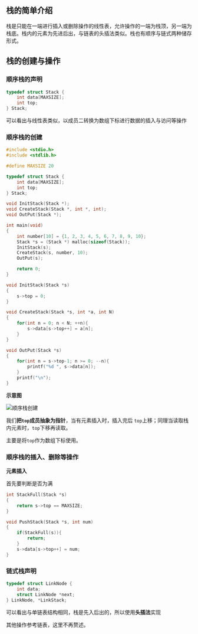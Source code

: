 ## 栈的简单介绍

栈是只能在一端进行插入或删除操作的线性表，允许操作的一端为栈顶，另一端为栈底。栈内的元素为先进后出，与链表的头插法类似。栈也有顺序与链式两种储存形式。



## 栈的创建与操作



### 顺序栈的声明

```c
typedef struct Stack {
    int data[MAXSIZE];
    int top;
} Stack;
```

可以看出与线性表类似，以成员二转换为数组下标进行数据的插入与访问等操作



### 顺序栈的创建

```c
#include <stdio.h>
#include <stdlib.h>

#define MAXSIZE 20

typedef struct Stack {
    int data[MAXSIZE];
    int top;
} Stack;

void InitStack(Stack *);
void CreateStack(Stack *, int *, int);
void OutPut(Stack *);

int main(void)
{
    int number[10] = {1, 2, 3, 4, 5, 6, 7, 8, 9, 10};
    Stack *s = (Stack *) malloc(sizeof(Stack));
    InitStack(s);
    CreateStack(s, number, 10);
    OutPut(s);

    return 0;
}

void InitStack(Stack *s)
{
    s->top = 0;
}

void CreateStack(Stack *s, int *a, int N)
{
    for(int n = 0; n < N; ++n){
        s->data[s->top++] = a[n];
    }
}

void OutPut(Stack *s)
{
    for(int n = s->top-1; n >= 0; --n){
        printf("%d ", s->data[n]);
    }
    printf("\n");
}
```



**示意图**

![顺序栈创建](C:\Users\Mirai\Desktop\Work\Mark\Sources\images\顺序栈创建.png)

我们**把`top`成员抽象为指针**，当有元素插入时，插入完后 `top`上移；同理当读取栈内元素时，`top`下移再读取。

主要是将`top`作为数组下标使用。



### 顺序栈的插入、删除等操作



**元素插入**

首先要判断是否为满

```c
int StackFull(Stack *s)
{
    return s->top == MAXSIZE;
}
```



```c
void PushStack(Stack *s, int num)
{
    if(StackFull(s)){
        return;
    }
    s->data[s->top++] = num;
}
```



### 链式栈声明

```c
typedef struct LinkNode {
    int data;
    struct LinkNode *next;
} LinkNode, *LinkStack;
```

可以看出与单链表结构相同，栈是先入后出的，所以使用**头插法**实现

其他操作参考链表，这里不再赘述。

